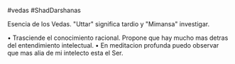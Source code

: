 #vedas #ShadDarshanas 

Esencia de los Vedas. "Uttar" significa tardio y "Mimansa" investigar.

• Trasciende el conocimiento racional. Propone que hay mucho mas detras del entendimiento intelectual.
• En meditacion profunda puedo observar que mas alia de mi intelecto esta el Ser.